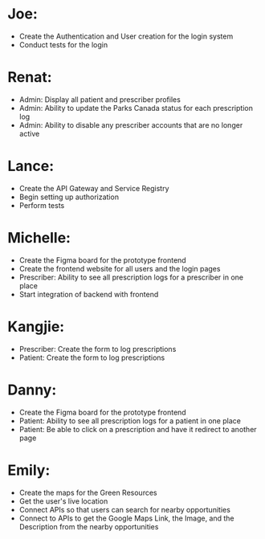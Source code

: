 # Joe:
- Create the Authentication and User creation for the login system
- Conduct tests for the login

# Renat:
- Admin: Display all patient and prescriber profiles
- Admin: Ability to update the Parks Canada status for each prescription log
- Admin: Ability to disable any prescriber accounts that are no longer active

# Lance:
- Create the API Gateway and Service Registry
- Begin setting up authorization
- Perform tests 

# Michelle:
- Create the Figma board for the prototype frontend
- Create the frontend website for all users and the login pages
- Prescriber: Ability to see all prescription logs for a prescriber in one place
- Start integration of backend with frontend

# Kangjie:
- Prescriber: Create the form to log prescriptions
- Patient: Create the form to log prescriptions

# Danny:
- Create the Figma board for the prototype frontend
- Patient: Ability to see all prescription logs for a patient in one place
- Patient: Be able to click on a prescription and have it redirect to another page

# Emily:
- Create the maps for the Green Resources
- Get the user's live location
- Connect APIs so that users can search for nearby opportunities
- Connect to APIs to get the Google Maps Link, the Image, and the Description from the nearby opportunities
